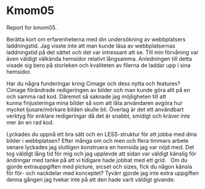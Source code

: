 Kmom05
===============================

Report for kmom05.

Berätta kort om erfarenheterna med din undersökning av webbplatsers laddningstid.
Jag visste inte att man kunde läsa av webbplatsernas laddningstid på det sättet och det var intressant att se. Till min förvåning var även väldigt välkända hemsidor relativt långsamma. Anledningen till detta visade sig bero på storleken och kvaliteten av filerna de laddar upp i sina hemsidor.

Har du några funderingar kring Cimage och dess nytta och features?
Cimage förändrade redigeringen av bilder och man kunde göra allt på en och samma rad kod. Däremot så saknade jag möjligheten till att kunna finjusteringa mina bilder så som att låta användaren avgöra hur mycket ljusare/mörkare bilden skulle bli. Överlag är det ett användbart verktyg för enklare redigeringar då det är snabbt, smidigt och kräver inte mer än en rad kod.

Lyckades du uppnå ett bra sätt och en LESS-struktur för att jobba med dina bilder i webbplatsen?
Efter många om och men och flera timmars arbete senare lyckades jag slutligen konstruera en hemsida jag var nöjd med. Det tog väldigt lång tid för mig och jag upplevde att sidan var väldigt känslig för ändringar med tanke på att vi tidigare hade jobbat med ett grid.
 
Om du gjorde extrauppgiften med picture, srcset och sizes, fick du någon känsla för för- och nackdelar med konceptet?
Tyvärr gjorde jag inte extra uppgiften denna gången jag tvekar inte på att den hade varit väldigt givande.
